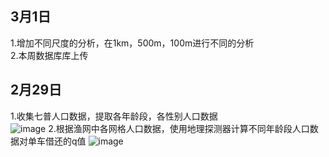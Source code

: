 
## 3月1日
1.增加不同尺度的分析，在1km，500m，100m进行不同的分析<br>
2.本周数据库库上传<br>

## 2月29日
1.收集七普人口数据，提取各年龄段，各性别人口数据<br>
![image](https://github.com/CityGIS-lzjtu/PLAN/assets/134306304/3aac9629-90ab-4ccc-85aa-17c72c2a2890)
2.根据渔网中各网格人口数据，使用地理探测器计算不同年龄段人口数据对单车借还的q值
![image](https://github.com/CityGIS-lzjtu/PLAN/assets/160741621/c8a4cc5b-0b2f-4359-beaa-b22c81b04660)





